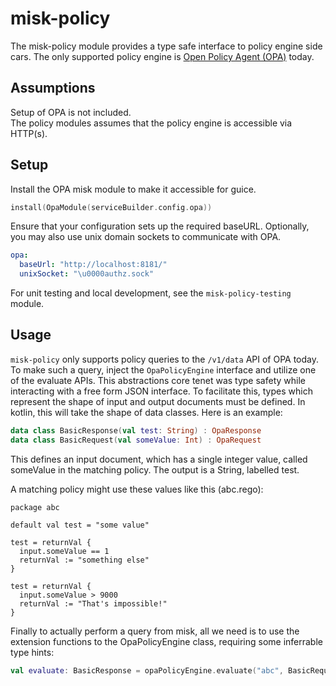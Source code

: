 # misk-policy

The misk-policy module provides a type safe interface to policy engine side cars.
The only supported policy engine is [Open Policy Agent (OPA)](https://www.openpolicyagent.org/docs/latest/) today.

## Assumptions

Setup of OPA is not included.  
The policy modules assumes that the policy engine is accessible via HTTP(s).

## Setup

Install the OPA misk module to make it accessible for guice.

```kotlin
install(OpaModule(serviceBuilder.config.opa))
```

Ensure that your configuration sets up the required baseURL.
Optionally, you may also use unix domain sockets to communicate with OPA.

```yaml
opa:
  baseUrl: "http://localhost:8181/"
  unixSocket: "\u0000authz.sock"
```

For unit testing and local development, see the `misk-policy-testing` module.

## Usage

`misk-policy` only supports policy queries to the `/v1/data` API of OPA today.
To make such a query, inject the `OpaPolicyEngine` interface and utilize one of the evaluate APIs.
This abstractions core tenet was type safety while interacting with a free form JSON interface.
To facilitate this, types which represent the shape of input and output documents must be defined.
In kotlin, this will take the shape of data classes.
Here is an example:

```kotlin
data class BasicResponse(val test: String) : OpaResponse
data class BasicRequest(val someValue: Int) : OpaRequest
```

This defines an input document, which has a single integer value, called someValue in the matching policy.
The output is a String, labelled test.

A matching policy might use these values like this (abc.rego):

```rego
package abc

default val test = "some value"

test = returnVal {
  input.someValue == 1
  returnVal := "something else"
}

test = returnVal {
  input.someValue > 9000
  returnVal := "That's impossible!"
}
```

Finally to actually perform a query from misk, all we need is to use the extension functions to the OpaPolicyEngine class, requiring some inferrable type hints:

```kotlin
val evaluate: BasicResponse = opaPolicyEngine.evaluate("abc", BasicRequest(1))
```
